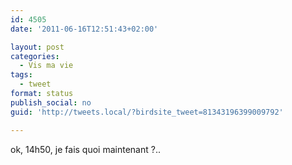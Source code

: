 ```yaml
---
id: 4505
date: '2011-06-16T12:51:43+02:00'

layout: post
categories:
  - Vis ma vie
tags:
  - tweet
format: status
publish_social: no
guid: 'http://tweets.local/?birdsite_tweet=81343196399009792'

---
```


ok, 14h50, je fais quoi maintenant ?..